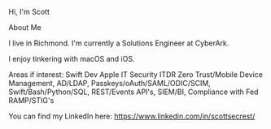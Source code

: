 Hi, I'm Scott

About Me

I live in Richmond. I'm currently a Solutions Engineer at CyberArk.

I enjoy tinkering with macOS and iOS.

Areas if interest: Swift Dev Apple IT Security ITDR Zero Trust/Mobile Device Management, AD/LDAP, Passkeys/oAuth/SAML/ODIC/SCIM, Swift/Bash/Python/SQL, REST/Events API's, SIEM/BI, Compliance with Fed RAMP/STIG's

You can find my LinkedIn here: https://www.linkedin.com/in/scottsecrest/
